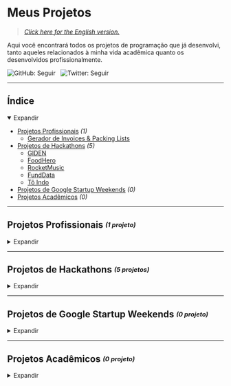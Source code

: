 # Meus Projetos

> [_Click here for the English version._](https://github.com/santosmarco/projects)

Aqui você encontrará todos os projetos de programação que já desenvolvi, tanto aqueles relacionados à minha vida acadêmica quanto os desenvolvidos profissionalmente.

![GitHub: Seguir](https://img.shields.io/github/followers/santosmarco?label=Seguir&style=social)&nbsp;&nbsp;&nbsp;![Twitter: Seguir](https://img.shields.io/twitter/follow/santosmarco_?label=Seguir&style=social)

---

## Índice

<details open>
<summary>Expandir</summary>

- [Projetos Profissionais](#projetos-profissionais-1-projeto) _(1)_
  - [Gerador de Invoices & Packing Lists](#1-gerador-de-invoices--packing-lists)
- [Projetos de Hackathons](#projetos-de-hackathons-5-projetos) _(5)_
  - [GIDEN](#1-giden)
  - [FoodHero](#2-foodhero)
  - [RocketMusic](#3-rocketmusic)
  - [FundData](#4-funddata)
  - [Tô Indo](#5-tô-indo)
- [Projetos de Google Startup Weekends](#projetos-de-google-startup-weekends-0-projeto) _(0)_
- [Projetos Acadêmicos](#projetos-academicos-0-projeto) _(0)_

</details>

---

## Projetos Profissionais <sub><sup>_(1 projeto)_</sup></sub>

<details>
    <summary>Expandir</summary>

---

### 1. Gerador de Invoices & Packing Lists

[![Empresa: Nova A3](https://img.shields.io/badge/Empresa-Nova%20A3-informational)](https://www.novaa3.com.br)

**[Acessar projeto](https://na3-comex-invpl.web.app)**&nbsp;&nbsp;&nbsp;&nbsp;&nbsp;&nbsp;| ou: _[Acessar repositório](https://github.com/santosmarco/na3-comex-invpl)_

Esse projeto em React consiste em um formulário (Bootstrap) vinculado a uma Firestore (do Firebase),
por meio do qual é possível gerar uma Invoice e um Packing List para certo processo de exportação.

<details>
       <summary>Ver contexto</summary>

**Contexto:** A Nova A3 precisava de uma solução moderna que acelerasse os processos de emissão de Invoices e Packing Lists para seus processos de exportação, visto que esses procedimentos eram feitos de forma manual através de arquivos Excel.

</details>

<details>
    <summary>Ver solução detalhada</summary>

**Solução:** Desenvolvi essa plataforma para, além de facilitar a emissão desses documentos, também torna-los esteticamente mais atraentes. E foi um sucesso!

</details>

</details>

---

## Projetos de Hackathons <sub><sup>_(5 projetos)_</sup></sub>

<details>
    <summary>Expandir</summary>

---

### 1. GIDEN

![Colocação: 2º Lugar](https://img.shields.io/badge/Coloca%C3%A7%C3%A3o-2%C2%BA-success) [![Hackathon: Empreenda Getnet](https://img.shields.io/badge/Hackathon-Empreenda%20Getnet-informational)](https://www.hackathongetnet.com.br/) ![Cargo: Dev](https://img.shields.io/badge/Cargo-Dev-blueviolet)

**[Acessar projeto](https://getnet-giden.web.app/)**&nbsp;&nbsp;&nbsp;&nbsp;&nbsp;&nbsp;| ou: _[Assistir ao pitch](https://www.youtube.com/watch?v=jdDH_98dt8A&feature=youtu.be)_ • _[Assistir à demo](https://www.youtube.com/watch?v=KtqKoDpqo58&feature=youtu.be)_ • _[Acessar repositório](https://github.com/Hacka-GIDEN)_

Um protótipo de chatbot desenvolvido em React que objetiva entender o negócio de determinado microempreendedor e classificá-lo de acordo, com uma pontuação que vai de zero a mil.

<details>
<summary>Ver contexto</summary>

**Contexto:** O desafio do hacka era desenvolver uma maneira de, por meio de serviços financeiros, mudar a realidade e potencializar a receita das pequenas e médias empresas no Brasil.

</details>

<details>
<summary>Ver solução detalhada</summary>

**Solução:** Ao lado de pessoas incríveis, desenvolvi uma plataforma de chatbot que conversa naturalmente com o usuário. Através de perguntas simples e focadas, um algoritmo de Machine Learning é capaz de traçar o perfil dessa pessoa e pontuá-la de acordo. Enviamos esse score às instituições credoras e também aconselhamos determinados cursos de gestão e empreendorismo ao usuário, de acordo com seu desempenho na conversa.

</details>

---

### 2. FoodHero

![Colocação: 3º Lugar](https://img.shields.io/badge/Coloca%C3%A7%C3%A3o-3%C2%BA-success) [![Hackathon: Desiderata (Obesidade Infantil)](<https://img.shields.io/badge/Hackathon-Desiderata%20(Obesidade%20Intantil)-informational>)](https://www.hackathonsaudeinfantil.com.br/) ![Cargo: Dev](https://img.shields.io/badge/Cargo-Dev-blueviolet)

**[Acessar projeto](https://hacka-foodhero.web.app/)**&nbsp;&nbsp;&nbsp;&nbsp;&nbsp;&nbsp;| ou: _[Assistir ao pitch](https://youtu.be/VuYAycbOKw8)_ • _[Assistir à demo](https://youtu.be/JyqimGBeSss)_ • _[Acessar repositório](https://github.com/santosmarco/hacka-foodhero)_

Um jogo para smartphones onde o usuário ganha pontos e batalha contra outros jogadores reais a partir de objetivos in-game voltados à manutenção de uma dieta balanceada um estilo de vida saudável. Certificamos o cumprimento desses objetivos através de um algoritmo de ML capaz de reconhecer alimentos.

<details>
<summary>Ver contexto</summary>

**Contexto:** O desafio do hacka era desenvolver uma solução para tornar mais eficiente a coleta e o tratamento de informações que influenciem a obesidade infantil, como marcadores de consumo alimentar, dados antropométricos etc.

</details>

<details>
<summary>Ver solução detalhada</summary>

**Solução:** Entendemos que a ineficiência na coleta e no tratamentos desses tipos de dado se dá principalmente porque as crianças não tem ideia de como contribuir e os pais não tem vontade/tempo. Assim, desenvolvemos um jogo voltado ao público infanto-juvenil através do qual seus jogadores transmitem essas informações natural e imperceptivalmente aos órgãos interessados, sem atritos.

</details>

---

### 3. RocketMusic

![Colocação: Participante](https://img.shields.io/badge/Coloca%C3%A7%C3%A3o-Participante-green) [![Hackathon: 2º Sony Music code/stage)](https://img.shields.io/badge/Hackathon-2%C2%BA%20Sony%20Music%20code/stage-informational)](https://www.codestage.com.br/) ![Cargo: Business](https://img.shields.io/badge/Cargo-Business-9cf)

**[Acessar projeto](https://sony-rocketmusic.web.app/)**&nbsp;&nbsp;&nbsp;&nbsp;&nbsp;&nbsp;| ou: _[Assistir ao pitch](https://youtu.be/YZe5zA4CQtA)_ • _[Assistir à demo](https://youtu.be/NA7MJ1UxRnA)_ • _[Acessar repositório](https://github.com/rocketmusic)_

RocketMusic é uma startup de coleta e tratamento de dados, que, através de Machine Learning, objetiva dar mais visibilidade aos artistas que não a conseguem, promovendo-os nas plataformas de streaming e indicando os melhores às gravadoras.

<details>
<summary>Ver contexto</summary>

**Contexto:** O desafio do hacka era melhorar a experiência de consumo e impulsionar o mercado da música, através de uma solução que contivesse Inteligência Artifical e Machine Learning.

</details>

<details>
<summary>Ver solução detalhada</summary>

**Solução:** Desenvolvemos uma ideia de um plugin para plataformas de streaming (Spotify, por exemplo) que, através de IA e Machine Learning, injeta, de forma esporádica e inteligente, músicas de artistas novatos nas playlists dos usuários.  
Dependendo da interação do usuário com aquela música, entendemos se ele a curtiu ou não. Pulou logo nos primeiros segundos? Não curtiu. Ficou até o final? Curtiu!
Os artistas que receberem mais likes terão suas músicas apresentadas mais vezes para aquele e outros usuários. Assim, os artistas crescem organicamente.

</details>

---

### 4. FundData

![Colocação: Participante](https://img.shields.io/badge/Coloca%C3%A7%C3%A3o-Participante-green) [![Hackathon: ANBIMA)](https://img.shields.io/badge/Hackathon-ANBIMA-informational)](https://hackathon.anbima.com.br/) ![Cargo: UX](https://img.shields.io/badge/Cargo-UX-ff69b4)

**[Acessar projeto](https://na3-comex-invpl.web.app)**&nbsp;&nbsp;&nbsp;&nbsp;&nbsp;&nbsp;| ou: _[Assistir ao pitch](https://na3-comex-invpl.web.app)_ • _[Assistir à demo](https://na3-comex-invpl.web.app)_ • _[Acessar repositório](https://github.com/julioc98/anbima)_

Descrição sucinta

<details>
<summary>Ver contexto</summary>

**Contexto:** Contexto do hacka (desafio)

</details>

<details>
<summary>Ver solução detalhada</summary>

**Solução:** Detalhamento da solução

</details>

---

### 5. Tô Indo

![Colocação: Participante](https://img.shields.io/badge/Coloca%C3%A7%C3%A3o-Participante-green) [![Hackathon: Uber 2019)](https://img.shields.io/badge/Hackathon-Uber%202019-informational)](https://www.uber.com/br/pt-br/u/uberhack/) ![Cargo: Dev](https://img.shields.io/badge/Cargo-Dev-blueviolet)

**[Acessar projeto](https://na3-comex-invpl.web.app)**&nbsp;&nbsp;&nbsp;&nbsp;&nbsp;&nbsp;| ou: _[Assistir ao pitch](https://na3-comex-invpl.web.app)_ • _[Assistir à demo](https://na3-comex-invpl.web.app)_ • _[Acessar repositório](https://github.com/esterribeiro/uberhack)_

Descrição sucinta

<details>
<summary>Ver contexto</summary>

**Contexto:** Contexto do hacka (desafio)

</details>

<details>
<summary>Ver solução detalhada</summary>

**Solução:** Detalhamento da solução

</details>

</details>

---

## Projetos de Google Startup Weekends <sub><sup>_(0 projeto)_</sup></sub>

<details>
    <summary>Expandir</summary>

_Nenhum projeto cadastrado._

</details>

---

## Projetos Acadêmicos <sub><sup>_(0 projeto)_</sup></sub>

<details>
    <summary>Expandir</summary>

_Nenhum projeto cadastrado._

</details>
